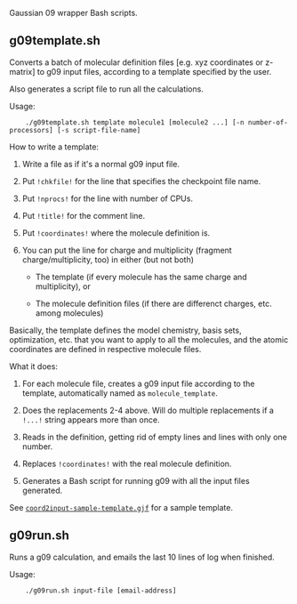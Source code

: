 Gaussian 09 wrapper Bash scripts.


## g09template.sh

Converts a batch of molecular definition files [e.g. xyz coordinates or z-matrix] to g09 input files, according to a template specified by the user. 

Also generates a script file to run all the calculations.

Usage:

        ./g09template.sh template molecule1 [molecule2 ...] [-n number-of-processors] [-s script-file-name] 

How to write a template:

 1. Write a file as if it's a normal g09 input file.

 2. Put `!chkfile!` for the line that specifies the checkpoint file name.

 3. Put `!nprocs!` for the line with number of CPUs.

 4. Put `!title!` for the comment line.

 5. Put `!coordinates!` where the molecule definition is.
 
 6. You can put the line for charge and multiplicity (fragment charge/multiplicity, too) in either (but not both)
 
    * The template (if every molecule has the same charge and multiplicity), or 
        
    * The molecule definition files (if there are differenct charges, etc. among molecules)


Basically, the template defines the model chemistry, basis sets, optimization, etc. that you want to apply to all the molecules, and the atomic coordinates are defined in respective molecule files.


What it does:

 1. For each molecule file, creates a g09 input file according to the template, automatically named as `molecule_template`.
 
 2. Does the replacements 2-4 above. Will do multiple replacements if a `!...!` string appears more than once. 
 
 3. Reads in the definition, getting rid of empty lines and lines with only one number.
 
 4. Replaces `!coordinates!` with the real molecule definition.
 
 5. Generates a Bash script for running g09 with all the input files generated.
 
See [`coord2input-sample-template.gjf`](coord2input-sample-template.gjf) for a sample template.


## g09run.sh

Runs a g09 calculation, and emails the last 10 lines of log when finished.

Usage:

        ./g09run.sh input-file [email-address]
